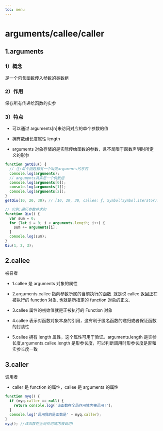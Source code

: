 ```yaml
---
toc: menu
---
```


# arguments/callee/caller

## 1.arguments

### 1）概念

是一个包含函数传入参数的类数组

### 2）作用

保存所有传递给函数的实参

### 3）特点

- 可以通过 arguments[n]来访问对应的单个参数的值

- 拥有数组长度属性 length

- arguments 对象存储的是实际传给函数的参数，且不局限于函数声明时所定义的形参

```js
function getQiu() {
  // 注:每个函数都有一个叫做arguments的东西
  console.log(arguments);
  // arguments其实是一个伪数组
  console.log(arguments[0]);
  console.log(arguments[1]);
  console.log(arguments[2]);
}
getQiu(10, 20, 30); // [10, 20, 30, callee: ƒ, Symbol(Symbol.iterator): ƒ]
```

```js
// 实例:遍历参数并求和
function Qiu() {
  var sum = 0;
  for (let i = 0; i < arguments.length; i++) {
    sum += arguments[i];
  }
  console.log(sum);
}
Qiu(1, 2, 3);
```

## 2.callee

被召者

- 1.callee 是 arguments 对象的属性

- 2.arguments.callee 指向参数所属的当前执行的函数. 就是说 callee 返回正在被执行的 function 对象, 也就是所指定的 function 对象的正文.

- 3.callee 属性的初始值就是正被执行的 Function 对象

- 4.callee 表示对函数对象本身的引用，这有利于匿名函数的递归或者保证函数的封装性

- 5.callee 拥有 length 属性，这个属性可用于验证。arguments.length 是实参长度,arguments.callee.length 是形参长度，可以判断调用时形参长度是否和实参长度一致

## 3.caller

调用者

- caller 是 function 的属性，callee 是 arguments 的属性

```js
function myq() {
  if (myq.caller == null) {
    return console.log('该函数在全局作用域内被调用!');
  }
  console.log('调用我的是函数是' + myq.caller);
}
myq(); //该函数在全局作用域内被调用!
```
